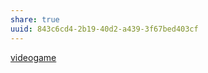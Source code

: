 ```yaml
---
share: true
uuid: 843c6cd4-2b19-40d2-a439-3f67bed403cf
---
```

[videogame](/d5de46c0-134d-4329-b3b5-5783f6c2c2e9)
